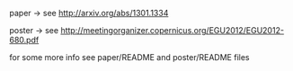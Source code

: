 paper -> see http://arxiv.org/abs/1301.1334

poster -> see http://meetingorganizer.copernicus.org/EGU2012/EGU2012-680.pdf

for some more info see paper/README and poster/README files
